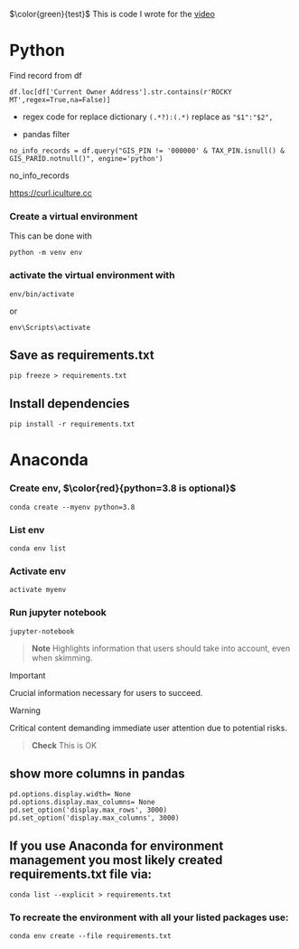 $\color{green}{test}$
This is code I wrote for the [video](https://www.youtube.com/watch?v=Z2EUDerNkOY&t)
# Python
Find record from df
```
df.loc[df['Current Owner Address'].str.contains(r'ROCKY MT',regex=True,na=False)]
```

* regex code for replace dictionary 
```(.*?):(.*)```
replace as 
```"$1":"$2",```


* pandas filter
```
no_info_records = df.query("GIS_PIN != '000000' & TAX_PIN.isnull() & GIS_PARID.notnull()", engine='python')
```
no_info_records


https://curl.iculture.cc

### Create a virtual environment
This can be done with 
``` 
python -m venv env
```

### activate the virtual environment with 

``` 
env/bin/activate
```

or 

```
env\Scripts\activate
```


## Save as requirements.txt
```
pip freeze > requirements.txt
```
## Install dependencies
```
pip install -r requirements.txt
```
 
# Anaconda
### Create env, $\color{red}{python=3.8 is optional}$
```
conda create --myenv python=3.8
```
### List env
```
conda env list
```
### Activate env
```
activate myenv
```
### Run jupyter notebook
```
jupyter-notebook
```

> **Note**
> Highlights information that users should take into account, even when skimming.

> [!IMPORTANT]  
> Crucial information necessary for users to succeed.

> [!WARNING]  
> Critical content demanding immediate user attention due to potential risks.

> **Check**
> This is OK
>
## show more columns in pandas
```
pd.options.display.width= None
pd.options.display.max_columns= None
pd.set_option('display.max_rows', 3000)
pd.set_option('display.max_columns', 3000)
```
## If you use Anaconda for environment management you most likely created requirements.txt file via:
```
conda list --explicit > requirements.txt
```
### To recreate the environment with all your listed packages use:
```
conda env create --file requirements.txt
```

